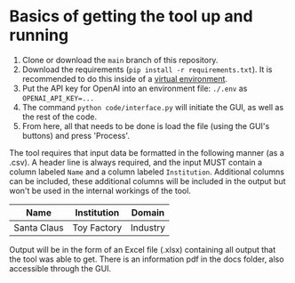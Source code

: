 # Basics of getting the tool up and running

1. Clone or download the `main` branch of this repository.
1. Download the requirements (`pip install -r requirements.txt`). It is recommended to do this inside of a [virtual environment](https://www.freecodecamp.org/news/how-to-setup-virtual-environments-in-python/).
1. Put the API key for OpenAI into an environment file: `./.env` as `OPENAI_API_KEY=...`
1. The command `python code/interface.py` will initiate the GUI, as well as the rest of the code.
1. From here, all that needs to be done is load the file (using the GUI's buttons) and press 'Process'.

The tool requires that input data be formatted in the following manner (as a .csv). A header line is always required, and the input MUST contain a column labeled `Name` and a column labeled `Institution`. Additional columns can be included, these additional columns will be included in the output but won't be used in the internal workings of the tool.

| Name | Institution | Domain |
| ---- | ----------- | ------ |
| Santa Claus | Toy Factory | Industry |
	
Output will be in the form of an Excel file (.xlsx) containing all output that the tool was able to get. There is an information pdf in the docs folder, also accessible through the GUI.
